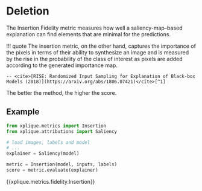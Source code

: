 # Deletion

The Insertion Fidelity metric measures how well a saliency-map–based explanation can find elements that are minimal for the predictions.

!!! quote
    The insertion metric, on the other hand, captures the importance of the
    pixels in terms of their ability to synthesize an image and is measured by the rise in the
    probability of the class of interest as pixels are added according to the generated importance
    map. 
    
    -- <cite>[RISE: Randomized Input Sampling for Explanation of Black-box Models (2018)](https://arxiv.org/abs/1806.07421)</cite>[^1]

The better the method, the higher the score.

## Example

```python
from xplique.metrics import Insertion
from xplique.attributions import Saliency

# load images, labels and model
# ...
explainer = Saliency(model)

metric = Insertion(model, inputs, labels)
score = metric.evaluate(explainer)
```

{{xplique.metrics.fidelity.Insertion}}

[^1]:[RISE: Randomized Input Sampling for Explanation of Black-box Models (2018)](https://arxiv.org/abs/1806.07421)